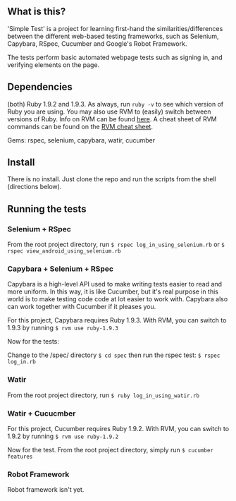 What is this?
------------
'Simple Test' is a project for learning first-hand the 
similarities/differences 
between the different web-based testing frameworks, such as 
Selenium, Capybara, RSpec, Cucumber and Google's Robot Framework.  

The tests perform basic automated webpage tests such as signing in, and verifying elements on the 
page.

Dependencies
-----------
(both) Ruby 1.9.2 and 1.9.3. As always, run `ruby -v` to see which version of Ruby you are using.  You may also use RVM to (easily) switch between versions of Ruby.  Info on RVM can be found [here](https://rvm.io/). A cheat sheet of RVM commands can be found on the [RVM cheat sheet](http://cheat.errtheblog.com/s/rvm).

Gems: rspec, selenium, capybara, watir, cucumber

Install
-------
There is no install.  Just clone the repo and run the scripts from the shell (directions below).

Running the tests
----------------

### Selenium + RSpec
  From the root project directory, run 
  `$ rspec log_in_using_selenium.rb`
  or
  `$ rspec view_android_using_selenium.rb`

### Capybara + Selenium + RSpec
  Capybara is a high-level API used to make writing tests easier to 
  read and more uniform.  In this way, it is like Cucumber, 
  but it's real purpose in this world is to make testing code
  code at lot easier to work with.  Capybara also can work together 
  with Cucumber if it pleases you.

  For this project, Capybara requires Ruby 1.9.3.  With RVM, you can 
  switch to 1.9.3 by running
  `$ rvm use ruby-1.9.3`

  Now for the tests:

  Change to the /spec/ directory
  `$ cd spec`
  then run the rspec test: 
  `$ rspec log_in.rb`

### Watir
  From the root project directory, run
  `$ ruby log_in_using_watir.rb`

### Watir + Cucucmber
  For this project, Cucumber requires Ruby 1.9.2.  With RVM, you can 
  switch to 1.9.2 by running
  `$ rvm use ruby-1.9.2`

  Now for the test. From the root project directory, simply run
  `$ cucumber features`

### Robot Framework
  Robot framework isn't yet.
